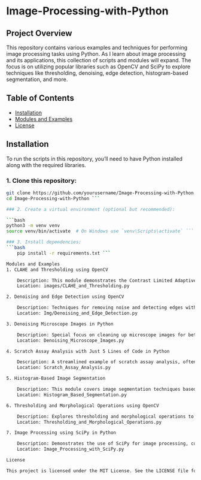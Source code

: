 # Image-Processing-with-Python

## Project Overview

This repository contains various examples and techniques for performing image processing tasks using Python. As I learn about image processing and its applications, this collection of scripts and modules will expand. The focus is on utilizing popular libraries such as OpenCV and SciPy to explore techniques like thresholding, denoising, edge detection, histogram-based segmentation, and more.

## Table of Contents

- [Installation](#installation)
- [Modules and Examples](#modules-and-examples)
- [License](#license)

## Installation

To run the scripts in this repository, you’ll need to have Python installed along with the required libraries.

### 1. Clone this repository:

```bash
git clone https://github.com/yourusername/Image-Processing-with-Python.git
cd Image-Processing-with-Python ```

### 2. Create a virtual environment (optional but recommended):

```bash
python3 -m venv venv
source venv/bin/activate  # On Windows use `venv\Scripts\activate` ```

### 3. Install dependencies:
```bash
    pip install -r requirements.txt ```

Modules and Examples
1. CLAHE and Thresholding using OpenCV

    Description: This module demonstrates the Contrast Limited Adaptive Histogram Equalization (CLAHE) method for enhancing contrast in images and explores various thresholding techniques.
    Location: images/CLAHE_and_Thresholding.py

2. Denoising and Edge Detection using OpenCV

    Description: Techniques for removing noise and detecting edges within images are covered here, with practical examples using OpenCV’s denoising filters and edge detection algorithms.
    Location: Img/Denoising_and_Edge_Detection.py

3. Denoising Microscope Images in Python

    Description: Special focus on cleaning up microscope images for better analysis, using advanced denoising techniques.
    Location: Denoising_Microscope_Images.py

4. Scratch Assay Analysis with Just 5 Lines of Code in Python

    Description: A streamlined example of scratch assay analysis, often used in cell studies, showing how to perform this task with minimal code.
    Location: Scratch_Assay_Analysis.py

5. Histogram-Based Image Segmentation

    Description: This module covers image segmentation techniques based on histogram analysis, helping separate regions in images for further processing.
    Location: Histogram_Based_Segmentation.py

6. Thresholding and Morphological Operations using OpenCV

    Description: Explores thresholding and morphological operations to refine images, making it easier to isolate features.
    Location: Thresholding_and_Morphological_Operations.py

7. Image Processing using SciPy in Python

    Description: Demonstrates the use of SciPy for image processing, covering techniques complementary to OpenCV’s capabilities.
    Location: Image_Processing_with_SciPy.py

License

This project is licensed under the MIT License. See the LICENSE file for details.
